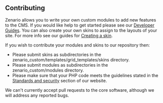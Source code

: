 Contributing
-----------------------------

Zenario allows you to write your own custom modules to add new features to the CMS.
If you would like help to get started please see our
[Developer Guides](http://zenar.io/developer-documentation).
You can also create your own skins to assign to the layouts of your site.
For more info see our guides for [Creating a skin](http://zenar.io/creating-a-skin).

If you wish to contribute your modules and skins to our repository then:

* Please submit skins as subdirectories in the zenario_custom/templates/grid_templates/skins
  directory.
* Please submit modules as subdirectories in the zenario_custom/modules directory.
* Please make sure that your PHP code meets the guidelines stated in the
  [Standards and security](http://zenar.io/standards-and-security) section of our website.

We can't currently accept pull requests to the core software, although we will address
any reported bugs.
